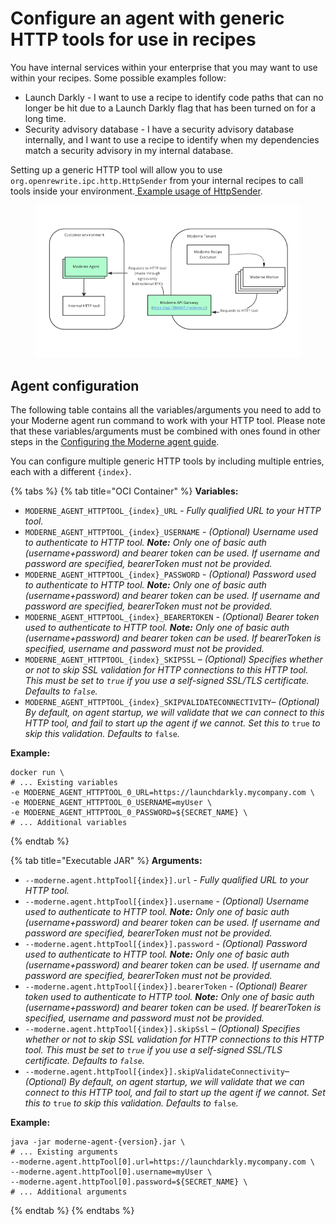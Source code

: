 # Configure an agent with generic HTTP tools for use in recipes

You have internal services within your enterprise that you may want to use within your recipes. Some possible examples follow:

* Launch Darkly - I want to use a recipe to identify code paths that can no longer be hit due to a Launch Darkly flag that has been turned on for a long time.
* Security advisory database - I have a security advisory database internally, and I want to use a recipe to identify when my dependencies match a security advisory in my internal database.

Setting up a generic HTTP tool will allow you to use `org.openrewrite.ipc.http.HttpSender` from your internal recipes to call tools inside your environment.[ Example usage of HttpSender](https://github.com/openrewrite/rewrite-generative-ai/blob/357d5f39f22cf47f4d5df417c1ddb6c883dd5c24/src/main/java/org/openrewrite/ai/model/GenerativeCodeEditor.java#L48-L57).

<figure><img src="../../.gitbook/assets/image (13).png" alt=""><figcaption></figcaption></figure>

## Agent configuration

The following table contains all the variables/arguments you need to add to your Moderne agent run command to work with your HTTP tool. Please note that these variables/arguments must be combined with ones found in other steps in the [Configuring the Moderne agent guide](../../how-to/agent-configuration.md).

You can configure multiple generic HTTP tools by including multiple entries, each with a different `{index}`.

{% tabs %}
{% tab title="OCI Container" %}
**Variables:**

* `MODERNE_AGENT_HTTPTOOL_{index}_URL` - _Fully qualified URL to your HTTP tool._
* `MODERNE_AGENT_HTTPTOOL_{index}_USERNAME` - _(Optional) Username used to authenticate to HTTP tool. **Note:** Only one of basic auth (username+password) and bearer token can be used. If username and password are specified, bearerToken must not be provided._
* `MODERNE_AGENT_HTTPTOOL_{index}_PASSWORD` - _(Optional) Password used to authenticate to HTTP tool. **Note:** Only one of basic auth (username+password) and bearer token can be used. If username and password are specified, bearerToken must not be provided._
* `MODERNE_AGENT_HTTPTOOL_{index}_BEARERTOKEN` - _(Optional) Bearer token used to authenticate to HTTP tool. **Note:** Only one of basic auth (username+password) and bearer token can be used. If bearerToken is specified, username and password must not be provided._
* `MODERNE_AGENT_HTTPTOOL_{index}_SKIPSSL` – _(Optional) Specifies whether or not to skip SSL validation for HTTP connections to this HTTP tool. This must be set to `true` if you use a self-signed SSL/TLS certificate. Defaults to `false`._
* `MODERNE_AGENT_HTTPTOOL_{index}_SKIPVALIDATECONNECTIVITY`– _(Optional) By default, on agent startup, we will validate that we can connect to this HTTP tool, and fail to start up the agent if we cannot. Set this to_ `true` _to skip this validation. Defaults to_ `false`_._

**Example:**

```shell
docker run \
# ... Existing variables
-e MODERNE_AGENT_HTTPTOOL_0_URL=https://launchdarkly.mycompany.com \
-e MODERNE_AGENT_HTTPTOOL_0_USERNAME=myUser \
-e MODERNE_AGENT_HTTPTOOL_0_PASSWORD=${SECRET_NAME} \
# ... Additional variables
```
{% endtab %}

{% tab title="Executable JAR" %}
**Arguments:**

* `--moderne.agent.httpTool[{index}].url` - _Fully qualified URL to your HTTP tool._
* `--moderne.agent.httpTool[{index}].username` - _(Optional) Username used to authenticate to HTTP tool. **Note:** Only one of basic auth (username+password) and bearer token can be used. If username and password are specified, bearerToken must not be provided._
* `--moderne.agent.httpTool[{index}].password` - _(Optional) Password used to authenticate to HTTP tool. **Note:** Only one of basic auth (username+password) and bearer token can be used. If username and password are specified, bearerToken must not be provided._
* `--moderne.agent.httpTool[{index}].bearerToken` - _(Optional) Bearer token used to authenticate to HTTP tool. **Note:** Only one of basic auth (username+password) and bearer token can be used. If bearerToken is specified, username and password must not be provided._
* `--moderne.agent.httpTool[{index}].skipSsl` – _(Optional) Specifies whether or not to skip SSL validation for HTTP connections to this HTTP tool. This must be set to `true` if you use a self-signed SSL/TLS certificate. Defaults to `false`._
* `--moderne.agent.httpTool[{index}].skipValidateConnectivity`– _(Optional) By default, on agent startup, we will validate that we can connect to this HTTP tool, and fail to start up the agent if we cannot. Set this to_ `true` _to skip this validation. Defaults to_ `false`_._

**Example:**

```shell
java -jar moderne-agent-{version}.jar \
# ... Existing arguments
--moderne.agent.httpTool[0].url=https://launchdarkly.mycompany.com \
--moderne.agent.httpTool[0].username=myUser \
--moderne.agent.httpTool[0].password=${SECRET_NAME} \
# ... Additional arguments
```
{% endtab %}
{% endtabs %}
